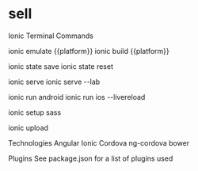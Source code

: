 # sell

Ionic Terminal Commands

ionic emulate {{platform}}
ionic build {{platform}}

ionic state save
ionic state reset

ionic serve
ionic serve --lab

ionic run android
ionic run ios --livereload

ionic setup sass

ionic upload





Technologies
Angular
Ionic
Cordova
ng-cordova
bower

Plugins
See package.json for a list of plugins used

